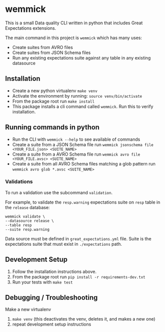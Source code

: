 # wemmick

This is a small Data quality CLI written in python that includes Great Expectations extensions.

The main command in this project is `wemmick` which has many uses:

- Create suites from AVRO files
- Create suites from JSON Schema files
- Run any existing expectations suite against any table in any existing datasource

## Installation

- Create a new python virtualenv `make venv`
- Activate the environment by running: `source venv/bin/activate`
- From the package root run `make install`
- This package installs a cli command called `wemmick`. Run this to verify installation.

## Running commands in python

- Run the CLI with `wemmick --help` to see available of commands
- Create a suite from a JSON Schema file run `wemmick jsonschema file <YOUR_FILE.json> <SUITE_NAME>`
- Create a suite from a AVRO Schema file run `wemmick avro file <YOUR_FILE.avsc> <SUITE_NAME>`
- Create a suite from all AVRO Schema files matching a glob pattern run `wemmick avro glob *.avsc <SUITE_NAME>`

### Validations

To run a validation use the subcommand `validation`.

For example, to validate the `resp.warning` expectations suite on `resp` table in the `release` database:

```
wemmick validate \
--datasource release \
--table resp
--suite resp.warning
```

Data source must be defined in `great_expectations.yml` file.
Suite is the expectations suite that must exist in `./expectations` path.

## Development Setup

1. Follow the installation instructions above.
2. From the package root run `pip install -r requirements-dev.txt`
3. Run your tests with `make test`

## Debugging / Troubleshooting

Make a new virtualenv

1. `make venv` (this deactivates the venv, deletes it, and makes a new one)
2. repeat development setup instructions
